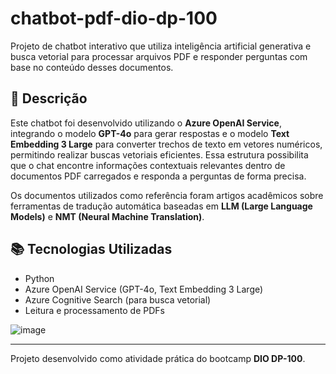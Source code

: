 # chatbot-pdf-dio-dp-100

Projeto de chatbot interativo que utiliza inteligência artificial generativa e busca vetorial para processar arquivos PDF e responder perguntas com base no conteúdo desses documentos.

## 📌 Descrição

Este chatbot foi desenvolvido utilizando o **Azure OpenAI Service**, integrando o modelo **GPT-4o** para gerar respostas e o modelo **Text Embedding 3 Large** para converter trechos de texto em vetores numéricos, permitindo realizar buscas vetoriais eficientes. Essa estrutura possibilita que o chat encontre informações contextuais relevantes dentro de documentos PDF carregados e responda a perguntas de forma precisa.

Os documentos utilizados como referência foram artigos acadêmicos sobre ferramentas de tradução automática baseadas em **LLM (Large Language Models)** e **NMT (Neural Machine Translation)**.

## 📚 Tecnologias Utilizadas
- Python
- Azure OpenAI Service (GPT-4o, Text Embedding 3 Large)
- Azure Cognitive Search (para busca vetorial)
- Leitura e processamento de PDFs

![image](https://github.com/user-attachments/assets/b9716b43-6a5c-4a61-a0fe-0d4643cc0e9c)

---

Projeto desenvolvido como atividade prática do bootcamp **DIO DP-100**.

